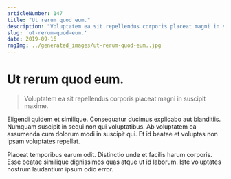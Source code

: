 ```yaml
---
articleNumber: 147
title: "Ut rerum quod eum."
description: "Voluptatem ea sit repellendus corporis placeat magni in suscipit maxime."
slug: 'ut-rerum-quod-eum.'
date: 2019-09-16
rngImg: ../generated_images/ut-rerum-quod-eum..jpg
---
```


# Ut rerum quod eum.

> Voluptatem ea sit repellendus corporis placeat magni in suscipit maxime.

Eligendi quidem et similique. Consequatur ducimus explicabo aut blanditiis. Numquam suscipit in sequi non qui voluptatibus. Ab voluptatem ea assumenda cum dolorum modi in suscipit qui. Et id beatae et voluptas non ipsam voluptates repellat.
 Placeat temporibus earum odit. Distinctio unde et facilis harum corporis. Esse beatae similique dignissimos quas atque ut id laborum. Iste voluptates nostrum laudantium ipsum odio error.
